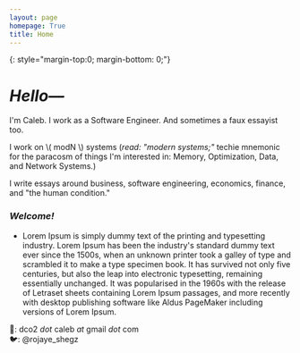 ```yaml
---
layout: page
homepage: True
title: Home
---
```


{: style="margin-top:0; margin-bottom: 0;"}

# _Hello—_ 
I'm Caleb. I work as a Software Engineer. And sometimes a faux essayist too.  

I work on \\( modN \\) systems (_read: "modern systems;"_ techie mnemonic for the paracosm of things I'm interested in: Memory, Optimization, Data, and Network Systems.)  

I write essays around business, software engineering, economics, finance, and "the human condition."

### _Welcome!_
- Lorem Ipsum is simply dummy text of the printing and typesetting industry. Lorem Ipsum has been the industry's standard dummy text ever since the 1500s, when an unknown printer took a galley of type and scrambled it to make a type specimen book. It has survived not only five centuries, but also the leap into electronic typesetting, remaining essentially unchanged. It was popularised in the 1960s with the release of Letraset sheets containing Lorem Ipsum passages, and more recently with desktop publishing software like Aldus PageMaker including versions of Lorem Ipsum.  


📩: dco2 _dot_ caleb _at_ gmail _dot_ com  
🐦: @rojaye_shegz  

